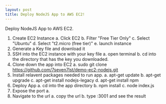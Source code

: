 ```yaml
---
layout: post
title: Deploy NodeJS App to AWS EC2!
---
```


Deploy NodeJS App to AWS EC2.

1. Create EC2 Instance
  a. Click EC2
  b. Filter "Free Tier Only"
  c. Select "Ubuntu"
  d. Select "t2.micro (free tier)"
  e. launch instance
2. Generate a Key file and download it
3. SSH into the EC2 instance with your key file
  a. open terminal
  b. cd into the directory that has the key you downloaded.
4. Clone down the app into EC2
  a. sudo git clone https://github.com/7seven7lst/demo-ec2-nodejs.git
5. Install relavent packages needed to run app.
  a. apt-get update
  b. apt-get upgrade
  c. apt-get install nodejs-legacy
  d. apt-get install npm
6. Deploy App
  a. cd into the app directory
  b. npm install
  c. node index.js 
7. Expose the port
  a. 
8. Navigate to the url
  a. copy the url
  b. type <url>:3001 and see the result
